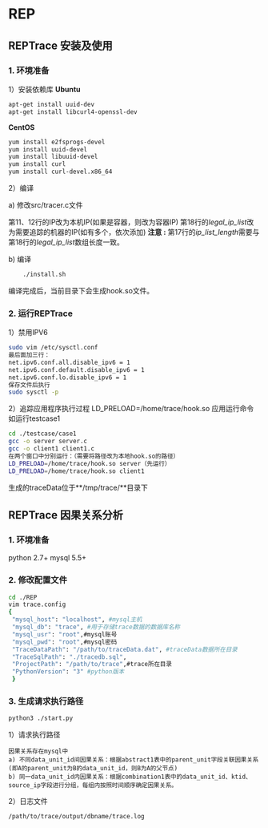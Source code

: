 # REP
## REPTrace 安装及使用
### 1. 环境准备
1）安装依赖库
**Ubuntu**

```bash
apt-get install uuid-dev
apt-get install libcurl4-openssl-dev
```
**CentOS**
```bash
yum install e2fsprogs-devel
yum install uuid-devel
yum install libuuid-devel
yum install curl 
yum install curl-devel.x86_64
```
2）编译

  a)  修改src/tracer.c文件
 
第11、12行的IP改为本机IP(如果是容器，则改为容器IP)
第18行的*legal_ip_list*改为需要追踪的机器的IP(如有多个，依次添加)
**注意 :** 第17行的*ip_list_length*需要与第18行的*legal_ip_list*数组长度一致。

  b) 编译

```bash
    ./install.sh
```
编译完成后，当前目录下会生成hook.so文件。



### 2. 运行REPTrace
1）禁用IPV6
```bash
sudo vim /etc/sysctl.conf
最后面加三行：
net.ipv6.conf.all.disable_ipv6 = 1
net.ipv6.conf.default.disable_ipv6 = 1
net.ipv6.conf.lo.disable_ipv6 = 1
保存文件后执行
sudo sysctl -p
```
2）追踪应用程序执行过程
LD_PRELOAD=/home/trace/hook.so 应用运行命令
如运行testcase1

```bash
cd ./testcase/case1
gcc -o server server.c
gcc -o client1 client1.c
在两个窗口中分别运行：（需要将路径改为本地hook.so的路径）
LD_PRELOAD=/home/trace/hook.so server（先运行）
LD_PRELOAD=/home/trace/hook.so client1 
```
生成的traceData位于**/tmp/trace/**目录下



## REPTrace 因果关系分析
### 1. 环境准备
python 2.7+
mysql 5.5+

### 2. 修改配置文件
```bash
cd ./REP
vim trace.config
{
 "mysql_host": "localhost", #mysql主机
 "mysql_db": "trace", #用于存储trace数据的数据库名称
 "mysql_usr": "root",#mysql账号
 "mysql_pwd": "root",#mysql密码
 "TraceDataPath": "/path/to/traceData.dat", #traceData数据所在目录
 "TraceSqlPath": "./tracedb.sql",
 "ProjectPath": "/path/to/trace",#trace所在目录
 "PythonVersion": "3" #python版本
 }
```

### 3. 生成请求执行路径
```bash
python3 ./start.py
```

1）请求执行路径

```
因果关系存在mysql中
a) 不同data_unit_id间因果关系：根据abstract1表中的parent_unit字段关联因果关系
(即A的parent_unit为B的data_unit_id，则B为A的父节点)
b) 同一data_unit_id内因果关系：根据combination1表中的data_unit_id、ktid、source_ip字段进行分组，每组内按照时间顺序确定因果关系。
```
2）日志文件
```
/path/to/trace/output/dbname/trace.log
```

